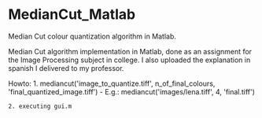 # MedianCut_Matlab
Median Cut colour quantization algorithm in Matlab.

Median Cut algorithm implementation in Matlab, done as an assignment for the Image Processing subject in college. I also uploaded the explanation in spanish I delivered to my professor.

Howto:
	1. mediancut('image_to_quantize.tiff', n_of_final_colours, 'final_quantized_image.tiff')
	- E.g.: mediancut('images/lena.tiff', 4, 'final.tiff')

	2. executing gui.m
